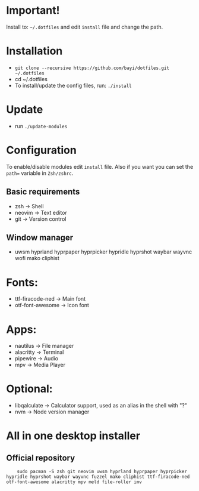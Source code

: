 
# Important!
Install to: `~/.dotfiles` and edit `install` file and change the path.

# Installation
- `git clone --recursive https://github.com/bayi/dotfiles.git ~/.dotfiles`
- cd ~/.dotfiles
- To install/update the config files, run: `./install`

# Update
- run `./update-modules`

# Configuration
To enable/disable modules edit `install` file. Also if you want you can set the `path=` variable in `Zsh/zshrc`.

## Basic requirements
 - zsh              -> Shell
 - neovim           -> Text editor
 - git              -> Version control

## Window manager
 - uwsm hyprland hyprpaper hyprpicker hypridle hyprshot waybar wayvnc wofi mako cliphist

# Fonts:
 - ttf-firacode-ned -> Main font
 - otf-font-awesome -> Icon font

# Apps:
 - nautilus         -> File manager
 - alacritty        -> Terminal
 - pipewire         -> Audio
 - mpv              -> Media Player

# Optional:
 - libqalculate     -> Calculator support, used as an alias in the shell with "?"
 - nvm              -> Node version manager

# All in one desktop installer

## Official repository
```
    sudo pacman -S zsh git neovim uwsm hyprland hyprpaper hyprpicker hypridle hyprshot waybar wayvnc fuzzel mako cliphist ttf-firacode-ned otf-font-awesome alacritty mpv meld file-roller imv
```
